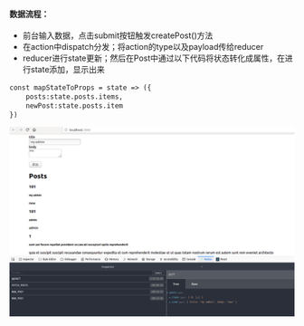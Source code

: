 #### 数据流程：

- 前台输入数据，点击submit按钮触发createPost()方法</br>
- 在action中dispatch分发；将action的type以及payload传给reducer</br>
- reducer进行state更新；然后在Post中通过以下代码将状态转化成属性，在进行state添加，显示出来

```shell
const mapStateToProps = state => ({
    posts:state.posts.items,
    newPost:state.posts.item
})
```

![Image text](https://github.com/smileyqp/redux-example/blob/redux_20190306_01/src/Screenshot%20from%202019-03-06%2015-56-30.png)
